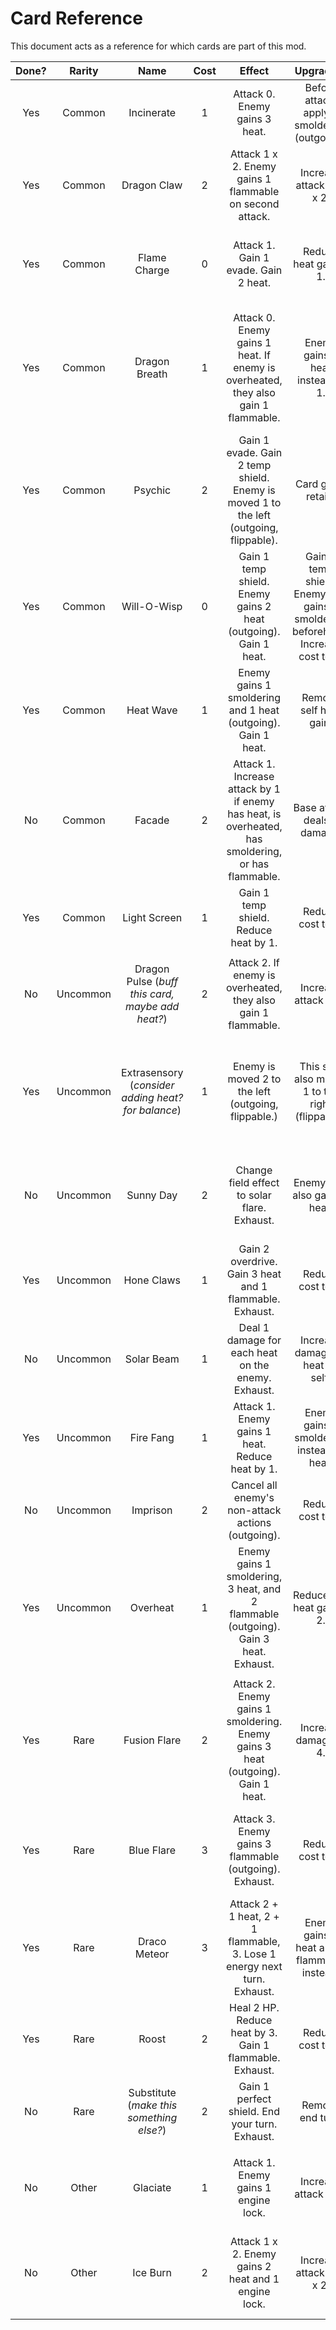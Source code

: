 # Card Reference

This document acts as a reference for which cards are part of this mod.

| Done? | Rarity | Name | Cost | Effect | Upgrade A | Upgrade B |
|:-:|:-:|:-:|:-:|:-:|:-:|:-:|
| Yes | Common | Incinerate | 1 | Attack 0. Enemy gains 3 heat. | Before attack, apply 1 smoldering (outgoing). | Attack 0 x 2, apply burn on both attacks. |
| Yes | Common | Dragon Claw | 2 | Attack 1 x 2. Enemy gains 1 flammable on second attack. | Increase attack to 2 x 2. | Enemy gains 2 heat on first attack. |
| Yes | Common | Flame Charge | 0 | Attack 1. Gain 1 evade. Gain 2 heat. | Reduce heat gain to 1. | Increase cost to 1. Increase attack to 2 and evade to 2. |
| Yes | Common | Dragon Breath | 1 | Attack 0. Enemy gains 1 heat. If enemy is overheated, they also gain 1 flammable. | Enemy gains 2 heat instead of 1. | Increase cost to 2 and attack to 1. If overheated, enemy gains 2 flammable instead of 1. |
| Yes | Common | Psychic | 2 | Gain 1 evade. Gain 2 temp shield. Enemy is moved 1 to the left (outgoing, flippable). | Card gains retain. | Gain 2 real shield instead of temp shield. |
| Yes | Common | Will-O-Wisp | 0 | Gain 1 temp shield. Enemy gains 2 heat (outgoing). Gain 1 heat. | Gain 2 temp shield. Enemy also gains 1 smoldering beforehand. Increase cost to 1. | Gain 1 shield. Enemy instead gains 2 heat twice. Gain 2 heat instead of 1. |
| Yes | Common | Heat Wave | 1 | Enemy gains 1 smoldering and 1 heat (outgoing). Gain 1 heat. | Remove self heat gain. | Increase to 2 smoldering and 2 heat. Gain 3 heat instead. |
| No | Common | Facade | 2 | Attack 1. Increase attack by 1 if enemy has heat, is overheated, has smoldering, or has flammable. | Base attack deals 3 damage. | Add pierce to attack. |
| Yes | Common | Light Screen | 1 | Gain 1 temp shield. Reduce heat by 1. | Reduce cost to 0. | Add retain. |
||||||||
| No | Uncommon | Dragon Pulse (*buff this card, maybe add heat?*) | 2 | Attack 2. If enemy is overheated, they also gain 1 flammable. | Increase attack to 3. | Add pierce to attack. |
| Yes | Uncommon | Extrasensory (*consider adding heat? for balance*) | 1 | Enemy is moved 2 to the left (outgoing, flippable.) | This ship also moves 1 to the right (flippable). | Enemy instead moves 3 to the left (outgoing, flippable). Gain 1 evade. Gain 1 heat.
| No | Uncommon | Sunny Day | 2 | Change field effect to solar flare. Exhaust. | Enemy ship also gains 2 heat. | Remove exhaust. If solar flare is already active, apply 2 flammable. |
| Yes | Uncommon | Hone Claws | 1 | Gain 2 overdrive. Gain 3 heat and 1 flammable. Exhaust. | Reduce cost to 0. | Instead gain 1 powerdrive. |
| No | Uncommon | Solar Beam | 1 | Deal 1 damage for each heat on the enemy. Exhaust. | Increase damage by heat on self. | Change cost to 2. Do not exhaust. |
| Yes | Uncommon | Fire Fang | 1 | Attack 1. Enemy gains 1 heat. Reduce heat by 1. | Enemy gains 1 smoldering instead of heat. | Increase attack to 3 and add pierce. Gain 1 heat instead. |
| No | Uncommon | Imprison | 2 | Cancel all enemy's non-attack actions (outgoing). | Reduce cost to 1. | Cancel all enemy actions. End your turn. |
| Yes | Uncommon | Overheat | 1 | Enemy gains 1 smoldering, 3 heat, and 2 flammable (outgoing). Gain 3 heat. Exhaust. | Reduce self heat gain to 2. | Increase smoldering to 2. |
||||||||
| Yes | Rare | Fusion Flare | 2 | Attack 2. Enemy gains 1 smoldering. Enemy gains 3 heat (outgoing). Gain 1 heat. | Increase damage to 4. | Enemy gains 2 smoldering. Increase self heat gain to 3. |
| Yes | Rare | Blue Flare | 3 | Attack 3. Enemy gains 3 flammable (outgoing). Exhaust. | Reduce cost to 2. | Increase damage to 5 and flammable to 4. Increase cost to 4. |
| Yes | Rare | Draco Meteor | 3 | Attack 2 + 1 heat, 2 + 1 flammable, 3. Lose 1 energy next turn. Exhaust. | Enemy gains 2 heat and 2 flammable instead. | Reduce energy cost to 2. |
| Yes | Rare | Roost | 2 | Heal 2 HP. Reduce heat by 3. Gain 1 flammable. Exhaust. | Reduce cost to 1. | Also gain 2 temp shield. |
| No | Rare | Substitute (*make this something else?*) | 2 | Gain 1 perfect shield. End your turn. Exhaust. | Remove end turn. | Gain 3 shield. Increase cost to 3. |
||||||||
| No | Other | Glaciate | 1 | Attack 1. Enemy gains 1 engine lock. | Increase attack to 2. | Increase cost to 2. Increase enemy engine lock gain to 2. |
| No | Other | Ice Burn | 2 | Attack 1 x 2. Enemy gains 2 heat and 1 engine lock. | Increase attack to 2 x 2. | Both attacks pierce. Shift right 1 between each attack. |